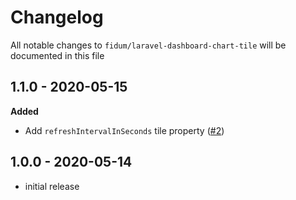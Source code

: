 # Changelog

All notable changes to `fidum/laravel-dashboard-chart-tile` will be documented in this file

## 1.1.0 - 2020-05-15

**Added**
- Add `refreshIntervalInSeconds` tile property ([#2](https://github.com/fidum/laravel-dashboard-chart-tile/pull/2))

## 1.0.0 - 2020-05-14

- initial release
